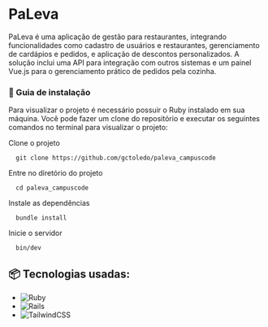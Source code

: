 # PaLeva

PaLeva é uma aplicação de gestão para restaurantes, integrando funcionalidades como cadastro de usuários e restaurantes, gerenciamento de cardápios e pedidos, e aplicação de descontos personalizados. A solução inclui uma API para integração com outros sistemas e um painel Vue.js para o gerenciamento prático de pedidos pela cozinha.

### 🔨 Guia de instalação

Para visualizar o projeto é necessário possuir o Ruby instalado em sua máquina. Você pode fazer um clone do repositório e executar os seguintes comandos no terminal para visualizar o projeto:

Clone o projeto

```
  git clone https://github.com/gctoledo/paleva_campuscode
```

Entre no diretório do projeto

```
  cd paleva_campuscode
```

Instale as dependências

```
  bundle install
```

Inicie o servidor

```
  bin/dev
```

## 📦 Tecnologias usadas:

- ![Ruby](https://img.shields.io/badge/ruby-%23CC342D.svg?style=for-the-badge&logo=ruby&logoColor=white)
- ![Rails](https://img.shields.io/badge/rails-%23CC0000.svg?style=for-the-badge&logo=ruby-on-rails&logoColor=white)
- ![TailwindCSS](https://img.shields.io/badge/tailwindcss-%2338B2AC.svg?style=for-the-badge&logo=tailwind-css&logoColor=white)

